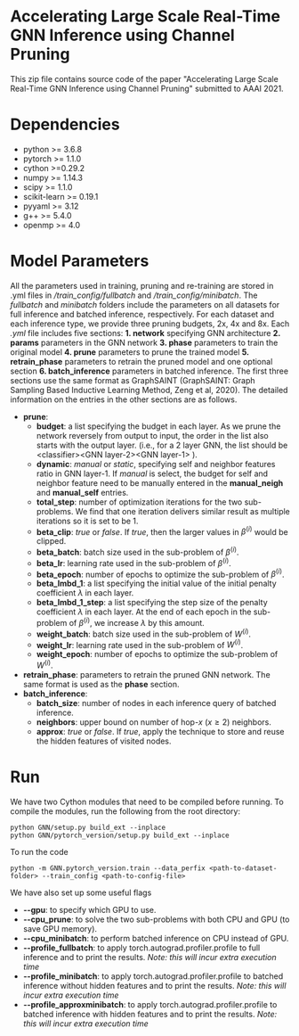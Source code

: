 # Accelerating Large Scale Real-Time GNN Inference using Channel Pruning

This zip file contains source code of the paper "Accelerating Large Scale Real-Time GNN Inference using Channel Pruning" submitted to AAAI 2021.

# Dependencies

* python >= 3.6.8
* pytorch >= 1.1.0
* cython >=0.29.2
* numpy >= 1.14.3
* scipy >= 1.1.0
* scikit-learn >= 0.19.1
* pyyaml >= 3.12
* g++ >= 5.4.0
* openmp >= 4.0

# Model Parameters

All the parameters used in training, pruning and re-training are stored in .yml files in */train_config/fullbatch* and */train_config/minibatch*. The *fullbatch* and *minibatch* folders include the parameters on all datasets for full inference and batched inference, respectively. For each dataset and each inference type, we provide three pruning budgets, 2x, 4x and 8x. Each *.yml* file includes five sections: **1. network** specifying GNN architecture **2. params** parameters in the GNN network **3. phase** parameters to train the original model **4. prune** parameters to prune the trained model **5. retrain_phase** parameters to retrain the pruned model and one optional section **6. batch_inference** parameters in batched inference. The first three sections use the same format as GraphSAINT (GraphSAINT: Graph Sampling Based Inductive Learning Method, Zeng et al, 2020). The detailed information on the entries in the other sections are as follows.

- **prune**:
  - **budget**: a list specifying the budget in each layer. As we prune the network reversely from output to input, the order in the list also starts with the output layer. (i.e., for a 2 layer GNN, the list should be \<classifier\>\<GNN layer-2\>\<GNN layer-1\> ).
  - **dynamic**: *manual* or *static*, specifying self and neighbor features ratio in GNN layer-1. If *manual* is select, the budget for self and neighbor feature need to be manually entered in the **manual_neigh** and **manual_self** entries.
  - **total_step**: number of optimization iterations for the two sub-problems. We find that one iteration delivers similar result as multiple iterations so it is set to be 1.
  - **beta_clip**: *true* or *false*. If *true*, then the larger values in $\beta^{(i)}$ would be clipped.
  - **beta_batch**: batch size used in the sub-problem of $\beta^{(i)}$.
  - **beta_lr**: learning rate used in the sub-problem of $\beta^{(i)}$.
  - **beta_epoch**: number of epochs to optimize the sub-problem of $\beta^{(i)}$.
  - **beta_lmbd_1**: a list specifying the initial value of the initial penalty coefficient $\lambda$ in each layer.
  - **beta_lmbd_1_step**: a list specifying the step size of the penalty coefficient $\lambda$ in each layer. At the end of each epoch in the sub-problem of $\beta^{(i)}$, we increase $\lambda$ by this amount.
  - **weight_batch**: batch size used in the sub-problem of $W^{(i)}$.
  - **weight_lr**: learning rate used in the sub-problem of $W^{(i)}$.
  - **weight_epoch**: number of epochs to optimize the sub-problem of $W^{(i)}$.
- **retrain_phase**: parameters to retrain the pruned GNN network. The same format is used as the **phase** section.
- **batch_inference**:
  - **batch_size**: number of nodes in each inference query of batched inference.
  - **neighbors**: upper bound on number of hop-$x$ $(x\geq2)$ neighbors.
  - **approx**: *true* or *false*. If *true*, apply the technique to store and reuse the hidden features of visited nodes.

# Run

We have two Cython modules that need to be compiled before running. To compile the modules, run the following from the root directory:

```
python GNN/setup.py build_ext --inplace
python GNN/pytorch_version/setup.py build_ext --inplace
```

To run the code

```
python -m GNN.pytorch_version.train --data_perfix <path-to-dataset-folder> --train_config <path-to-config-file>
```

We have also set up some useful flags

- **--gpu**: to specify which GPU to use.
- **--cpu_prune**: to solve the two sub-problems with both CPU and GPU (to save GPU memory).
- **--cpu_minibatch**: to perform batched inference on CPU instead of GPU.
- **--profile_fullbatch**: to apply torch.autograd.profiler.profile to full inference and to print the results. *Note: this will incur extra execution time*
- **--profile_minibatch**: to apply torch.autograd.profiler.profile to batched inference without hidden features and to print the results. *Note: this will incur extra execution time*
- **--profile_approxminibatch**: to apply torch.autograd.profiler.profile to batched inference with hidden features and to print the results. *Note: this will incur extra execution time*